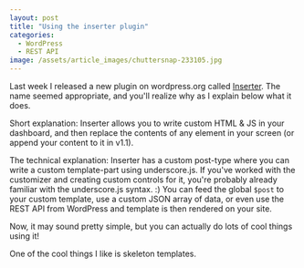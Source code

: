 ```yaml
---
layout: post
title: "Using the inserter plugin"
categories:
  - WordPress
  - REST API
image: /assets/article_images/chuttersnap-233105.jpg
---
```


Last week I released a new plugin on wordpress.org called [Inserter](https://wordpress.org/plugins/inserter). The name seemed appropriate, and you'll realize why as I explain below what it does.

Short explanation: Inserter allows you to write custom HTML & JS in your dashboard, and then replace the contents of any element in your screen (or append your content to it in v1.1).

The technical explanation: Inserter has a custom post-type where you can write a custom template-part using underscore.js. If you've worked with the customizer and creating custom controls for it, you're probably already familiar with the underscore.js syntax. :)
You can feed the global `$post` to your custom template, use a custom JSON array of data, or even use the REST API from WordPress and template is then rendered on your site.

Now, it may sound pretty simple, but you can actually do lots of cool things using it!

One of the cool things I like is skeleton templates. 
